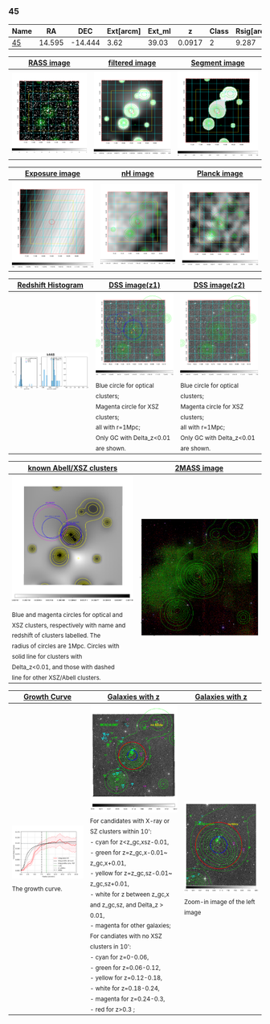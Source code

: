 <div STYLE="page-break-after: always;"></div>

### 45

|Name          |RA          |DEC      | Ext[arcm] | Ext_ml | z    | Class| Rsig[arcmin] | CRsig[c/s] | CR500[c/s] | R500[Mpc] |L500[erg/s]|F500[erg/s/cm^2]| M500[Msun]|Tx[keV]|beta|GC(XSZ,Delta_z<0.01)| GC(OPT,Delta_z<0.01)|GC|alias|
|--------------|------------|------------|---|---|-----------|--------|------|------|----|----|----|----|----|----|----|----|----|----|---|
|[45](script/45.md)     | 14.595       | -14.444       | 3.62    | 39.03   | 0.0917 | 2   | 9.287 |0.122 |0.119 |0.774 |4.807e+43 |2.281e-12 |1.439e+14 |2.758 |1.873 |MCXC, |Wen, |MCXC, |k448|

|[RASS image](../image/45/45_img.pdf)|[filtered image](../image/45/45_fil.pdf)|[Segment image](../image/45/45_seg.pdf)|
|-------------------|--------------------|-------------------|
| <img src="../image/45/45_img.png" width="300">  | <img src="../image/45/45_fil.png" width="300">   | <img src="../image/45/45_seg.png" width="300">  |

|[Exposure image](../image/45/45_mex.pdf)| [nH image](../image/45/45_nh.pdf)| [Planck image](../image/45/45_p.pdf)|
|-------------------|--------------------|-------------------|
|<img src="../image/45/45_mex.png" width="300">   | <img src="../image/45/45_nh.png" width="300">    | <img src="../image/45/45_p.png" width="300"> |

|[Redshift Histogram](../image/45/45_zg.pdf) | [DSS image(z1)](../image/45/45_dss_z1.pdf)      |  [DSS image(z2)](../image/45/45_dss_z2.pdf)    |
|-------------------|--------------------|-------------------|
|<img src="../image/45/45_zg.png" width="300"> |<img src="../image/45/45_dss_z1.png" width="300"> <sub><br>Blue circle for optical clusters; <br>Magenta circle for XSZ clusters; <br>all with r=1Mpc; <br>Only GC with Delta_z<0.01 are shown. </sub>| <img src="../image/45/45_dss_z2.png" width="300"><sub><br>Blue circle for optical clusters; <br>Magenta circle for XSZ clusters; <br>all with r=1Mpc; <br>Only GC with Delta_z<0.01 are shown. </sub> |

|[known Abell/XSZ clusters](../image/45/45_m.pdf) | [2MASS image](../image/45/45_2mass.pdf)      |
|-------------------|-------------------|
|<img src=../image/45/45_m.png width="300"> <sub><br>Blue and magenta circles for optical and <br>XSZ clusters, respectively with name and <br>redshift of clusters labelled. The <br>radius of circles are 1Mpc. Circles with <br>solid line for clusters with <br>Delta_z<0.01, and those with dashed <br>line for other XSZ/Abell clusters.        </sub>|<img src="../image/45/45_2mass.png" width="300">  |

|[Growth Curve](../image/45/45_gca_all.png) |[Galaxies with z](../image/45/45_opt_ned.pdf) |[Galaxies with z](../image/45/45_opt_ned_zoom.pdf) |
|-------------------|-------------------|-------------------|
| <img src="../image/45/45_gca_all.png" width="300"> <sub><br>The growth curve.</sub>| <img src=../image/45/45_opt_ned.png width="300"> <br><sub> For candidates with X-ray or SZ clusters within 10': <br> - cyan for z<z_gc,xsz-0.01, <br> - green for z=z_gc,x-0.01~ z_gc,x+0.01, <br> - yellow for z=z_gc,sz-0.01~ z_gc,sz+0.01, <br> - white for z between z_gc,x and z_gc,sz, and Delta_z > 0.01, <br> - magenta for other galaxies; <br>For candiates with no XSZ clusters in 10': <br> - cyan for z=0-0.06, <br> - green for z=0.06-0.12, <br> - yellow for z=0.12-0.18, <br> - white for z=0.18-0.24, <br> - magenta for z=0.24-0.3, <br> - red for z>0.3 ;  </sub>|<img src=../image/45/45_opt_ned_zoom.png width="300">  <br><sub> Zoom-in image of the left image</sub>|




